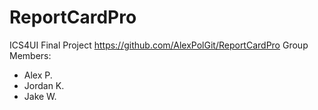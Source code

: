 # ReportCardPro
ICS4UI Final Project
https://github.com/AlexPolGit/ReportCardPro
Group Members:
 - Alex P.
 - Jordan K.
 - Jake W.
